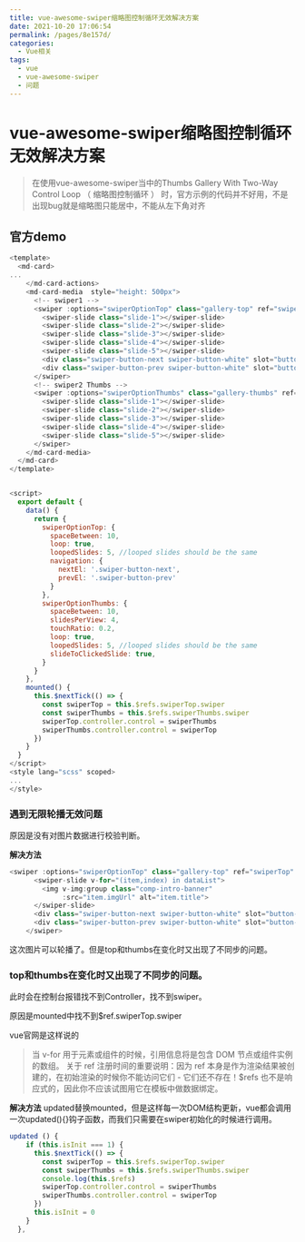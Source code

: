 ```yaml
---
title: vue-awesome-swiper缩略图控制循环无效解决方案
date: 2021-10-20 17:06:54
permalink: /pages/8e157d/
categories:
  - Vue相关
tags:
  - vue
  - vue-awesome-swiper
  - 问题
---
```


# vue-awesome-swiper缩略图控制循环无效解决方案

>在使用vue-awesome-swiper当中的Thumbs Gallery With Two-Way Control Loop （ 缩略图控制循环 ）
>时，官方示例的代码并不好用，不是出现bug就是缩略图只能居中，不能从左下角对齐

## 官方demo
```js
<template>
  <md-card>
...
    </md-card-actions>
    <md-card-media  style="height: 500px">
      <!-- swiper1 -->
      <swiper :options="swiperOptionTop" class="gallery-top" ref="swiperTop">
        <swiper-slide class="slide-1"></swiper-slide>
        <swiper-slide class="slide-2"></swiper-slide>
        <swiper-slide class="slide-3"></swiper-slide>
        <swiper-slide class="slide-4"></swiper-slide>
        <swiper-slide class="slide-5"></swiper-slide>
        <div class="swiper-button-next swiper-button-white" slot="button-next"></div>
        <div class="swiper-button-prev swiper-button-white" slot="button-prev"></div>
      </swiper>
      <!-- swiper2 Thumbs -->
      <swiper :options="swiperOptionThumbs" class="gallery-thumbs" ref="swiperThumbs">
        <swiper-slide class="slide-1"></swiper-slide>
        <swiper-slide class="slide-2"></swiper-slide>
        <swiper-slide class="slide-3"></swiper-slide>
        <swiper-slide class="slide-4"></swiper-slide>
        <swiper-slide class="slide-5"></swiper-slide>
      </swiper>
    </md-card-media>
  </md-card>
</template>


<script>
  export default {
    data() {
      return {
        swiperOptionTop: {
          spaceBetween: 10,
          loop: true,
          loopedSlides: 5, //looped slides should be the same
          navigation: {
            nextEl: '.swiper-button-next',
            prevEl: '.swiper-button-prev'
          }
        },
        swiperOptionThumbs: {
          spaceBetween: 10,
          slidesPerView: 4,
          touchRatio: 0.2,
          loop: true,
          loopedSlides: 5, //looped slides should be the same
          slideToClickedSlide: true,
        }
      }
    },
    mounted() {
      this.$nextTick(() => {
        const swiperTop = this.$refs.swiperTop.swiper
        const swiperThumbs = this.$refs.swiperThumbs.swiper
        swiperTop.controller.control = swiperThumbs
        swiperThumbs.controller.control = swiperTop
      })
    }
  }
</script>
<style lang="scss" scoped>
...
</style>
```

### 遇到无限轮播无效问题

原因是没有对图片数据进行校验判断。

**解决方法**

```js
<swiper :options="swiperOptionTop" class="gallery-top" ref="swiperTop" v-if="dataList.length > 0">
      <swiper-slide v-for="(item,index) in dataList">
        <img v-img:group class="comp-intro-banner"
             :src="item.imgUrl" alt="item.title">
      </swiper-slide>
      <div class="swiper-button-next swiper-button-white" slot="button-next"></div>
      <div class="swiper-button-prev swiper-button-white" slot="button-prev"></div>
    </swiper>
```

这次图片可以轮播了。但是top和thumbs在变化时又出现了不同步的问题。

### top和thumbs在变化时又出现了不同步的问题。

此时会在控制台报错找不到Controller，找不到swiper。

原因是mounted中找不到$ref.swiperTop.swiper

vue官网是这样说的
>当 v-for 用于元素或组件的时候，引用信息将是包含 DOM 节点或组件实例的数组。
>关于 ref 注册时间的重要说明：因为 ref 本身是作为渲染结果被创建的，在初始渲染的时候你不能访问它们 - 它们还不存在！$refs 也不是响应式的，因此你不应该试图用它在模板中做数据绑定。

**解决方法**
updated替换mounted，但是这样每一次DOM结构更新，vue都会调用一次updated(){}钩子函数，而我们只需要在swiper初始化的时候进行调用。
```js
updated () {
    if (this.isInit === 1) {
      this.$nextTick(() => {
        const swiperTop = this.$refs.swiperTop.swiper
        const swiperThumbs = this.$refs.swiperThumbs.swiper
        console.log(this.$refs)
        swiperTop.controller.control = swiperThumbs
        swiperThumbs.controller.control = swiperTop
      })
      this.isInit = 0
    }
  },
```
